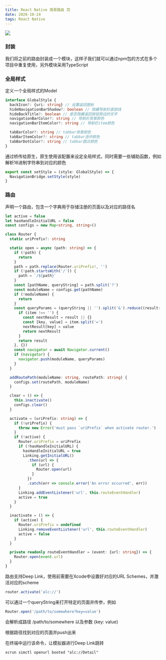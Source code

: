```yaml
---
title: React Native 简易路由 完
date: 2020-10-24
tags: React Native
---
```


<img src="/images/2020/reactNativeRouter3/cover.jpg">

### 封装

我们将之前的路由封装成一个模块，这样子我们就可以通过npm包的方式在多个项目中重复使用，另外模块采用TypeScript

### 全局样式

定义一个全局样式的Model

```ts
interface GlobalStyle {
  backIcon?: {uri: string} // 设置返回图标
  hideNavigationBarShadow?: boolean // 隐藏导航栏底部线
  hideBackTitle?: boolean // 是否隐藏返回按钮旁边的文字
  navigationBarColor?: string // 导航栏背景颜色
  navigationBarItemColor?: string // 导航栏item颜色

  tabBarColor?: string // tabbar背景颜色
  tabBarItemColor?: string // tabbar选中颜色
  tabBarDotColor?: string // tabbar圆点颜色
}
```

通过桥传给原生，原生使用该配置来设定全局样式，同时需要一些辅助函数，例如解析16进制字符串到对应的颜色

```ts
export const setStyle = (style: GlobalStyle) => {
  NavigationBridge.setStyle(style)
}
```

### 路由

声明一个路由，包含一个字典用于存储注册的页面以及对应的路径名

```ts
let active = false
let hasHandleInitialURL = false
const configs = new Map<string, string>()

class Router {
  static uriPrefix?: string

  static open = async (path: string) => {
    if (!path) {
      return
    }
    path = path.replace(Router.uriPrefix!, '')
    if (!path.startsWith('/')) {
      path = `/${path}`
    }
    const [pathName, queryString] = path.split('?')
    const moduleName = configs.get(pathName)
    if (!moduleName) {
      return
    }
    const queryParams = (queryString || '').split('&').reduce((result: any, item: string) => {
      if (item !== '') {
        const nextResult = result || {}
        const [key, value] = item.split('=')
        nextResult[key] = value
        return nextResult
      }
      return result
    }, {})
    const navigator = await Navigator.current()
    if (navigator) {
      navigator.push(moduleName, queryParams)
    }
  }

  addRoutePath(moduleName: string, routePath: string) {
    configs.set(routePath, moduleName)
  }

  clear = () => {
    this.inactivate()
    configs.clear()
  }

  activate = (uriPrefix: string) => {
    if (!uriPrefix) {
      throw new Error('must pass `uriPrefix` when activate router.')
    }
    if (!active) {
      Router.uriPrefix = uriPrefix
      if (!hasHandleInitialURL) {
        hasHandleInitialURL = true
        Linking.getInitialURL()
          .then(url => {
            if (url) {
              Router.open(url)
            }
          })
          .catch(err => console.error('An error occurred', err))
      }
      Linking.addEventListener('url', this.routeEventHandler)
      active = true
    }
  }

  inactivate = () => {
    if (active) {
      Router.uriPrefix = undefined
      Linking.removeEventListener('url', this.routeEventHandler)
      active = false
    }
  }

  private readonly routeEventHandler = (event: {url: string}) => {
    Router.open(event.url)
  }
}
```

路由支持Deep Link，使用前需要在Xcode中设置好对应的URL Schemes，并激活对应的scheme

```ts
router.activate('alc://')
```

可以通过一个queryString来打开特定的页面并传参，例如

```ts
Router.open('/path/to/somewhere?key=value')
```

会解析成路径 /path/to/somewhere 以及参数 {key: value}

根据路径找到对应的页面并push出来

在终端中运行该命令，让模拟器进行Deep Link跳转

```
xcrun simctl openurl booted "alc://Detail"
```
